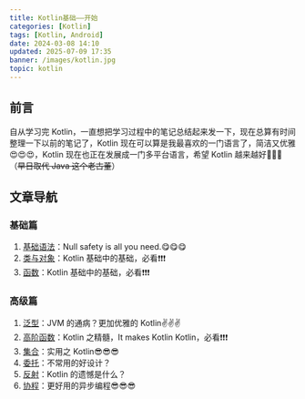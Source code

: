 ```yaml
---
title: Kotlin基础——开始
categories: [Kotlin]
tags: [Kotlin, Android]
date: 2024-03-08 14:10
updated: 2025-07-09 17:35
banner: /images/kotlin.jpg
topic: kotlin
---
```

## 前言

自从学习完 Kotlin，一直想把学习过程中的笔记总结起来发一下，现在总算有时间整理一下以前的笔记了，Kotlin 现在可以算是我最喜欢的一门语言了，简洁又优雅:heart_eyes::heart_eyes::heart_eyes:，Kotlin 现在也正在发展成一门多平台语言，希望 Kotlin 越来越好:clap::clap::clap:（~~早日取代 Java 这个老古董~~）

## 文章导航

### 基础篇

1. [基础语法](kotlin-基础语法.md)：Null safety is all you need.:yum::yum::yum:
2. [类与对象](kotlin-类与对象.md)：Kotlin 基础中的基础，必看:exclamation::exclamation::exclamation:
3. [函数](kotlin-函数.md)：Kotlin 基础中的基础，必看:exclamation::exclamation::exclamation:

### 高级篇

1. [泛型](kotlin-泛型.md)：JVM 的通病？更加优雅的 Kotlin:v::v::v:
2. [高阶函数](kotlin-高阶函数.md)：Kotlin 之精髓，It makes Kotlin Kotlin，必看:exclamation::exclamation::exclamation:
3. [集合](kotlin-集合.md)：实用之 Kotlin:sunglasses::sunglasses::sunglasses:
4. [委托](kotlin-委托.md)：不常用的好设计？
5. [反射](kotlin-反射.md)：Kotlin 的遗憾是什么？
6. [协程](kotlin-协程.md)：更好用的异步编程:sunglasses::sunglasses::sunglasses:
